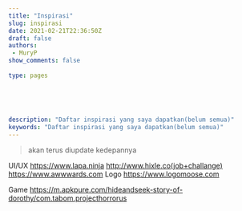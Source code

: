 ```yaml
---
title: "Inspirasi"
slug: inspirasi
date: 2021-02-21T22:36:50Z
draft: false 
authors:
 - MuryP
show_comments: false 
 
type: pages 
 

 
 
 
description: "Daftar inspirasi yang saya dapatkan(belum semua)" 
keywords: "Daftar inspirasi yang saya dapatkan(belum semua)" 
--- 
```

> akan terus diupdate kedepannya

UI/UX
 https://www.lapa.ninja
http://www.hixle.co(job+challange)
https://www.awwwards.com
Logo
https://www.logomoose.com

Game
https://m.apkpure.com/hideandseek-story-of-dorothy/com.tabom.projecthorrorus